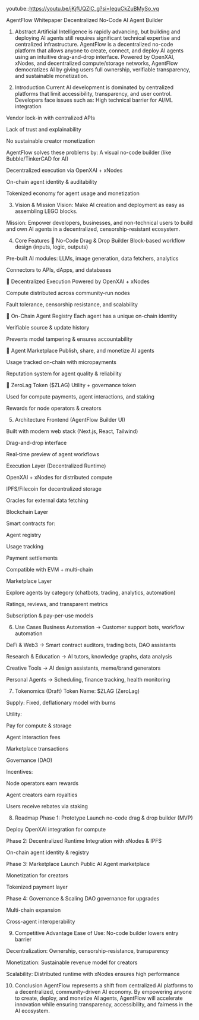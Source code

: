 youtube::https://youtu.be/jKjfUQZlC_g?si=IequCkZuBMySo_vq



AgentFlow Whitepaper
Decentralized No-Code AI Agent Builder

1. Abstract
Artificial Intelligence is rapidly advancing, but building and deploying AI agents still requires significant technical expertise and centralized infrastructure. AgentFlow is a decentralized no-code platform that allows anyone to create, connect, and deploy AI agents using an intuitive drag-and-drop interface. Powered by OpenXAI, xNodes, and decentralized compute/storage networks, AgentFlow democratizes AI by giving users full ownership, verifiable transparency, and sustainable monetization.

2. Introduction
Current AI development is dominated by centralized platforms that limit accessibility, transparency, and user control. Developers face issues such as:
High technical barrier for AI/ML integration


Vendor lock-in with centralized APIs


Lack of trust and explainability


No sustainable creator monetization


AgentFlow solves these problems by:
A visual no-code builder (like Bubble/TinkerCAD for AI)


Decentralized execution via OpenXAI + xNodes


On-chain agent identity & auditability


Tokenized economy for agent usage and monetization



3. Vision & Mission
Vision: Make AI creation and deployment as easy as assembling LEGO blocks.


Mission: Empower developers, businesses, and non-technical users to build and own AI agents in a decentralized, censorship-resistant ecosystem.



4. Core Features
🔹 No-Code Drag & Drop Builder
Block-based workflow design (inputs, logic, outputs)


Pre-built AI modules: LLMs, image generation, data fetchers, analytics


Connectors to APIs, dApps, and databases


🔹 Decentralized Execution
Powered by OpenXAI + xNodes


Compute distributed across community-run nodes


Fault tolerance, censorship resistance, and scalability


🔹 On-Chain Agent Registry
Each agent has a unique on-chain identity


Verifiable source & update history


Prevents model tampering & ensures accountability


🔹 Agent Marketplace
Publish, share, and monetize AI agents


Usage tracked on-chain with micropayments


Reputation system for agent quality & reliability


🔹 ZeroLag Token ($ZLAG)
Utility + governance token


Used for compute payments, agent interactions, and staking


Rewards for node operators & creators



5. Architecture
Frontend (AgentFlow Builder UI)


Built with modern web stack (Next.js, React, Tailwind)


Drag-and-drop interface


Real-time preview of agent workflows


Execution Layer (Decentralized Runtime)


OpenXAI + xNodes for distributed compute


IPFS/Filecoin for decentralized storage


Oracles for external data fetching


Blockchain Layer


Smart contracts for:


Agent registry


Usage tracking


Payment settlements


Compatible with EVM + multi-chain


Marketplace Layer


Explore agents by category (chatbots, trading, analytics, automation)


Ratings, reviews, and transparent metrics


Subscription & pay-per-use models



6. Use Cases
Business Automation → Customer support bots, workflow automation


DeFi & Web3 → Smart contract auditors, trading bots, DAO assistants


Research & Education → AI tutors, knowledge graphs, data analysis


Creative Tools → AI design assistants, meme/brand generators


Personal Agents → Scheduling, finance tracking, health monitoring



7. Tokenomics (Draft)
Token Name: $ZLAG (ZeroLag)


Supply: Fixed, deflationary model with burns


Utility:


Pay for compute & storage


Agent interaction fees


Marketplace transactions


Governance (DAO)


Incentives:


Node operators earn rewards


Agent creators earn royalties


Users receive rebates via staking



8. Roadmap
Phase 1: Prototype
Launch no-code drag & drop builder (MVP)


Deploy OpenXAI integration for compute


Phase 2: Decentralized Runtime
Integration with xNodes & IPFS


On-chain agent identity & registry


Phase 3: Marketplace Launch
Public AI Agent marketplace


Monetization for creators


Tokenized payment layer


Phase 4: Governance & Scaling
DAO governance for upgrades


Multi-chain expansion


Cross-agent interoperability



9. Competitive Advantage
Ease of Use: No-code builder lowers entry barrier


Decentralization: Ownership, censorship-resistance, transparency


Monetization: Sustainable revenue model for creators


Scalability: Distributed runtime with xNodes ensures high performance



10. Conclusion
AgentFlow represents a shift from centralized AI platforms to a decentralized, community-driven AI economy. By empowering anyone to create, deploy, and monetize AI agents, AgentFlow will accelerate innovation while ensuring transparency, accessibility, and fairness in the AI ecosystem.

